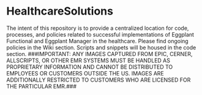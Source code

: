 # HealthcareSolutions
The intent of this repository is to provide a centralized location for code, processes, and policies related to successful implementations of Eggplant Functional and Eggplant Manager in the healthcare.
Please find ongoing policies in the Wiki section.
Scripts and snippets will be housed in the code section.
###IMPORTANT: ANY IMAGES CAPTURED FROM EPIC, CERNER, ALLSCRIPTS, OR OTHER EMR SYSTEMS MUST BE HANDLED AS PROPRIETARY INFORMATION AND CANNOT BE DISTRIBUTED TO EMPLOYEES OR CUSTOMERS OUTSIDE THE US. IMAGES ARE ADDITIONALLY RESTRICTED TO CUSTOMERS WHO ARE LICENSED FOR THE PARTICULAR EMR.###
